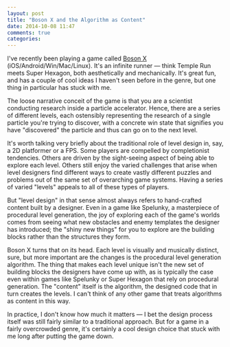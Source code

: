 ```yaml
---
layout: post
title: "Boson X and the Algorithm as Content"
date: 2014-10-08 11:47
comments: true
categories:
---
```


I've recently been playing a game called [Boson X](http://boson-x.com) (iOS/Android/Win/Mac/Linux). It's an infinite runner — think Temple Run meets Super Hexagon, both aesthetically and mechanically. It's great fun, and has a couple of cool ideas I haven't seen before in the genre, but one thing in particular has stuck with me.

The loose narrative conceit of the game is that you are a scientist conducting research inside a particle accelerator. Hence, there are a series of different levels, each ostensibly representing the research of a single particle you're trying to discover, with a concrete win state that signifies you have "discovered" the particle and thus can go on to the next level.

It's worth talking very briefly about the traditional role of level design in, say, a 2D platformer or a FPS. Some players are compelled by completionist tendencies. Others are driven by the sight-seeing aspect of being able to explore each level. Others still enjoy the varied challenges that arise when level designers find different ways to create vastly different puzzles and problems out of the same set of overarching game systems. Having a series of varied "levels" appeals to all of these types of players.

But "level design" in that sense almost always refers to hand-crafted content built by a designer. Even in a game like Spelunky, a masterpiece of procedural level generation, the joy of exploring each of the game's worlds comes from seeing what new obstacles and enemy templates the designer has introduced; the "shiny new things" for you to explore are the building blocks rather than the structures they form.

Boson X turns that on its head. Each level is visually and musically distinct, sure, but more important are the changes is the procedural level generation algorithm. The thing that makes each level unique isn't the new set of building blocks the designers have come up with, as is typically the case even within games like Spelunky or Super Hexagon that rely on procedural generation. The "content" itself is the algorithm, the designed code that in turn creates the levels. I can't think of any other game that treats algorithms as content in this way.

In practice, I don't know how much it matters — I bet the design process itself was still fairly similar to a traditional approach. But for a game in a fairly overcrowded genre, it's certainly a cool design choice that stuck with me long after putting the game down.